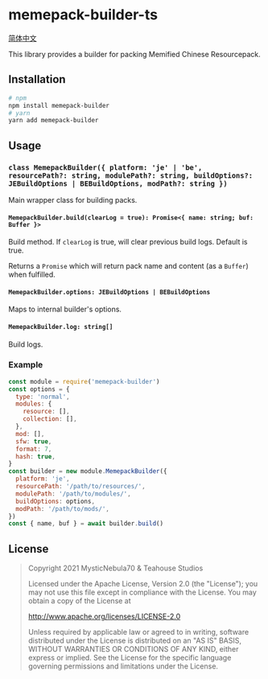 # memepack-builder-ts

[简体中文](./doc/README.zh-hans.md)

This library provides a builder for packing Memified Chinese Resourcepack.

## Installation

```bash
# npm
npm install memepack-builder
# yarn
yarn add memepack-builder
```

## Usage

### `class MemepackBuilder({ platform: 'je' | 'be', resourcePath?: string, modulePath?: string, buildOptions?: JEBuildOptions | BEBuildOptions, modPath?: string })`

Main wrapper class for building packs.

#### `MemepackBuilder.build(clearLog = true): Promise<{ name: string; buf: Buffer }>`

Build method. If `clearLog` is true, will clear previous build logs. Default is true.

Returns a `Promise` which will return pack name and content (as a `Buffer`) when fulfilled.

#### `MemepackBuilder.options: JEBuildOptions | BEBuildOptions`

Maps to internal builder's options.

#### `MemepackBuilder.log: string[]`

Build logs.

### Example

```js
const module = require('memepack-builder')
const options = {
  type: 'normal',
  modules: {
    resource: [],
    collection: [],
  },
  mod: [],
  sfw: true,
  format: 7,
  hash: true,
}
const builder = new module.MemepackBuilder({
  platform: 'je',
  resourcePath: '/path/to/resources/',
  modulePath: '/path/to/modules/',
  buildOptions: options,
  modPath: '/path/to/mods/',
})
const { name, buf } = await builder.build()
```

## License

> Copyright 2021 MysticNebula70 & Teahouse Studios
>
> Licensed under the Apache License, Version 2.0 (the "License");
> you may not use this file except in compliance with the License.
> You may obtain a copy of the License at
>
> http://www.apache.org/licenses/LICENSE-2.0
>
> Unless required by applicable law or agreed to in writing, software
> distributed under the License is distributed on an "AS IS" BASIS,
> WITHOUT WARRANTIES OR CONDITIONS OF ANY KIND, either express or implied.
> See the License for the specific language governing permissions and
> limitations under the License.

